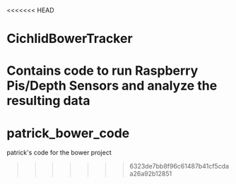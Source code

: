 <<<<<<< HEAD
# CichlidBowerTracker
Contains code to run Raspberry Pis/Depth Sensors and analyze the resulting data
=======
# patrick_bower_code
patrick's code for the bower project
>>>>>>> 6323de7bb8f96c61487b41cf5cdaa26a92b12851

